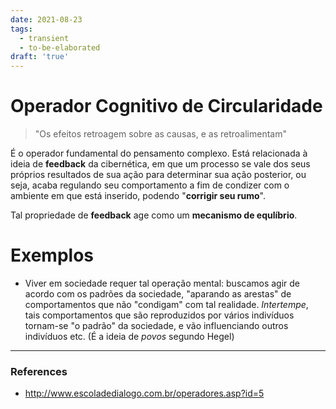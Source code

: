 ```yaml
---
date: 2021-08-23
tags:
  - transient
  - to-be-elaborated
draft: 'true'
---
```

# Operador Cognitivo de Circularidade
> "Os efeitos retroagem sobre as causas, e as retroalimentam"

É o operador fundamental do pensamento complexo. Está relacionada à ideia de **feedback** da cibernética, em que um processo se vale dos seus próprios resultados de sua ação para determinar sua ação posterior, ou seja, acaba regulando seu comportamento a fim de condizer com o ambiente em que está inserido, podendo "**corrigir seu rumo**". 

Tal propriedade de **feedback** age como um **mecanismo de equlíbrio**. 

# Exemplos
- Viver em sociedade requer tal operação mental: buscamos agir de acordo com os padrões da sociedade, "aparando as arestas" de comportamentos que não "condigam" com tal realidade. *Intertempe*, tais comportamentos que são reproduzidos por vários indivíduos tornam-se "o padrão" da sociedade, e vão influenciando outros indivíduos etc. (É a ideia de *povos* segundo Hegel)

---
### References
- http://www.escoladedialogo.com.br/operadores.asp?id=5